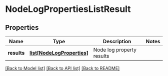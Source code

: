 # NodeLogPropertiesListResult

## Properties
Name | Type | Description | Notes
------------ | ------------- | ------------- | -------------
**results** | [**list[NodeLogProperties]**](NodeLogProperties.md) | Node log property results | 

[[Back to Model list]](../README.md#documentation-for-models) [[Back to API list]](../README.md#documentation-for-api-endpoints) [[Back to README]](../README.md)

